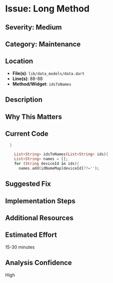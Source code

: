 # Issue: Long Method

## Severity: Medium

## Category: Maintenance

## Location
- **File(s)**: `lib/data_models/data.dart`
- **Line(s)**: 88-88
- **Method/Widget**: `idsToNames`

## Description


## Why This Matters


## Current Code
```dart
  }

    List<String> idsToNames(List<String> ids){
    List<String> names = [];
    for (String deviceId in ids){
      names.add(idNameMap[deviceId]??='');
```

## Suggested Fix


## Implementation Steps


## Additional Resources


## Estimated Effort
15-30 minutes

## Analysis Confidence
High
